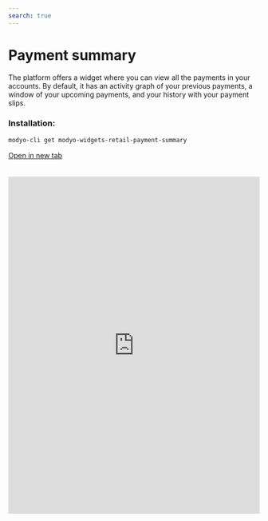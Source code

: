 ```yaml
---
search: true
---
```


# Payment summary <Badge text="Beta" type="warn"/>

The platform offers a widget where you can view all the payments in your accounts. By default, it has an activity graph of your previous payments, a window of your upcoming payments, and your history with your payment slips. 

### Installation:

```bash
modyo-cli get modyo-widgets-retail-payment-summary
```

[Open in new tab](https://widgets.modyo.com/retail/payments-summary)

<iframe id="widgetFrame" src="https://widgets.modyo.com/retail/payments-summary" width="100%" frameborder="0" style="min-height:675px;overflow:auto;margin-top:20px;"/>

The features of this widget are as follows:

| Feature           | Description                                           |
|:------------------------|:------------------------------------------------------|
| Activity            |  View payment activity to your accounts using filters from: **6, 9, 12, or 18 months ago** and **next 6 and 9 months**. By default, it shows the latest amount and the average of payments to the account.                                                       |
| Upcoming payments       |  Displays the company name, company type, and payment date for payments in the near future. |
| Recent payments     | Displays the company name, business type, payment amount, payment date, and proof of payment for the account. |


<script>

  export default {
    mounted() {

      function setIframeHeightCO(id, ht) {
          var ifrm = document.getElementById(id);
          if(ifrm) {
            ifrm.style.height = ht + 4 + "px";
          }
      }
      // iframed document sends its height using postMessage
      function handleDocHeightMsg(e) {
          // check origin
          if ( e.origin === 'https://widgets.modyo.com' ) {
              // parse data
              var data = JSON.parse( e.data );

              console.log('data:', data)
              // check data object
              if ( data['docHeight'] ) {
                  setIframeHeightCO( 'widgetFrame', data['docHeight'] );
              } else {
                  setIframeHeightCO( 'widgetFrame', 700 );
              }
          }
      }

      // assign message handler
      if ( window.addEventListener ) {
          window.addEventListener('message', handleDocHeightMsg, false);
      }
    }
  }

</script>